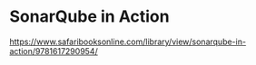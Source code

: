 # SonarQube in Action

https://www.safaribooksonline.com/library/view/sonarqube-in-action/9781617290954/
